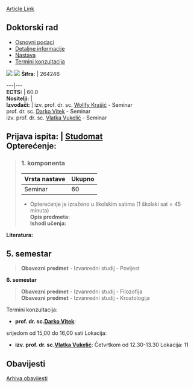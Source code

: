 [Article Link](https://www.fhs.hr/predmet/dokrad)

## Doktorski rad
  * [Osnovni podaci](https://www.fhs.hr/predmet/dokrad#v1id-523735_135311_1_0 "Osnovni podaci")
  * [Detaljne informacije](https://www.fhs.hr/predmet/dokrad#v1id-523735_135311_1_1 "Detaljne informacije")
  * [Nastava](https://www.fhs.hr/predmet/dokrad#v1id-523735_135311_1_2 "Nastava")
  * [Termini konzultacija](https://www.fhs.hr/predmet/dokrad#v1id-523735_135311_1_3 "Termini konzultacija")


[![](https://www.fhs.hr/img/flags/gif/hr.gif)](https://www.fhs.hr/predmet/dokrad) [![](https://www.fhs.hr/img/flags/gif/gb.gif)](https://www.fhs.hr/en/course/docthe)
**Šifra:** |  264246  
  
---|---  
**ECTS:** |  60.0   
**Nositelji:** |   
**Izvođači:** |  izv. prof. dr. sc. [Wollfy Krašić](https://www.fhs.hr/djelatnik/wollfy.krasic) - Seminar  
prof. dr. sc. [Darko Vitek](https://www.fhs.hr/djelatnik/darko.vitek) - Seminar  
izv. prof. dr. sc. [Vlatka Vukelić](https://www.fhs.hr/djelatnik/vlatka.vukelic) - Seminar  
  
**Prijava ispita:** |  [Studomat](http://www.isvu.hr/studomat)  
**Opterećenje:**  
---  
> ### 1. komponenta
> | Vrsta nastave | Ukupno  
> ---|---  
> Seminar | 60  
> * Opterećenje je izraženo u školskim satima (1 školski sat = 45 minuta)   
**Opis predmeta:**  
> **Ishodi učenja:**  

  
**Literatura:**  

  
**5. semestar**  
---  
> **Obavezni predmet** - Izvanredni studij - Povijest  
>   
  
**6. semestar**  
> **Obavezni predmet** - Izvanredni studij - Filozofija  
>  **Obavezni predmet** - Izvanredni studij - Kroatologija  
>   
Termini konzultacija: 
  * **prof. dr. sc.[Darko Vitek](https://www.fhs.hr/djelatnik/darko.vitek)**: 
  
srijedom od 15,00 do 16,00 sati
Lokacija: 
  * **izv. prof. dr. sc.[Vlatka Vukelić](https://www.fhs.hr/djelatnik/vlatka.vukelic)**: 
Četvrtkom od 12.30-13.30
Lokacija: 11 


## Obavijesti
[Arhiva obavijesti](https://www.fhs.hr/predmet/dokrad?@=21mif#news_123709 "Arhiva obavijesti")
